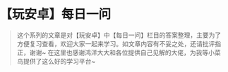 # 【玩安卓】每日一问

> 这个系列的文章是对【玩安卓】中【每日一问】栏目的答案整理，主要为了方便复习查看，欢迎大家一起来学习。如文章内容有不妥之处，还请批评指正，谢谢~
在这里也感谢鸿洋大大和各位提供自己见解的大佬，为我等小菜鸟提供了这么好的学习平台~